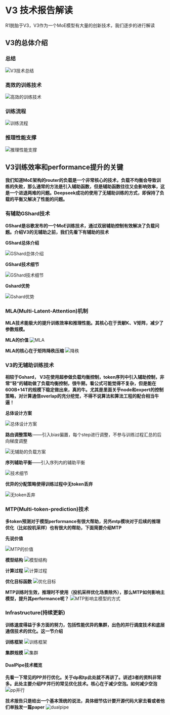 # V3 技术报告解读

R1脱胎于V3，V3作为一个MoE模型有大量的创新技术，我们逐步的进行解读

## V3的总体介绍

### 总结
![V3技术总结](https://github.com/xiangyuliu/material_arrangement/blob/local_edit_20250206/sources/image/Deepseek%20v3%E6%8A%80%E6%9C%AF%E6%8A%A5%E5%91%8A%E6%A0%B8%E5%BF%83%E8%A7%A3%E8%AF%BB%E4%B8%80.png)

### 高效的训练技术
![高效的训练技术](https://github.com/xiangyuliu/material_arrangement/blob/local_edit_20250206/sources/image/%E9%AB%98%E6%95%88%E8%AE%AD%E7%BB%83%E6%80%BB%E4%BD%93%E6%8A%80%E6%9C%AF%E8%B4%A1%E7%8C%AE.png)

### 训练流程
![训练流程](https://github.com/xiangyuliu/material_arrangement/blob/local_edit_20250206/sources/image/%E8%AE%AD%E7%BB%83%E6%B5%81%E7%A8%8B.png)

### 推理性能支撑
![推理性能支撑](https://github.com/xiangyuliu/material_arrangement/blob/local_edit_20250206/sources/image/%E9%AB%98%E6%95%88%E6%8E%A8%E7%90%86%E5%BA%95%E5%B1%82%E6%8A%80%E6%9C%AF%E6%94%AF%E6%92%91%E6%A0%B8%E5%BF%83%E8%A6%81%E7%B4%A0.png)


## V3训练效率和performance提升的关键

**我们知道MoE架构的router的负载是一个非常核心的技术，负载不均衡会导致训练的失败，那么通常的方法是引入辅助函数，但是辅助函数往往又会影响效率，这是一个进退两难的问题。Deepseek成功的使用了无辅助训练的方式，即保持了负载的平衡又解决了性能的问题。**

### 有辅助GShard技术
**GShard是谷歌发布的一个MoE训练技术，通过双层辅助控制有效解决了负载问题。介绍V3的无辅助之前，我们先看下有辅助的技术**

**GShard总体介绍**

![GShard总体介绍](https://github.com/xiangyuliu/material_arrangement/blob/local_edit_20250206/sources/image/gshard%E6%80%BB%E4%BD%93%E4%BB%8B%E7%BB%8D.png)



**GShard技术细节**


![GShard技术细节](https://github.com/xiangyuliu/material_arrangement/blob/local_edit_20250206/sources/image/Gshard%E7%BB%86%E8%8A%82.png)



**Gshard优势**


![Gshard优势](https://github.com/xiangyuliu/material_arrangement/blob/local_edit_20250206/sources/image/Gshard%E7%9B%B8%E5%AF%B9%E4%BA%8Etopk%E7%9A%84%E5%AF%B9%E6%AF%94.png)



### MLA(Multi-Latent-Attention)机制

**MLA技术能极大的提升训练效率和推理性能。其核心在于贡献K、V矩阵，减少了参数规模。**


**MLA的价值**
![MLA](https://github.com/xiangyuliu/material_arrangement/blob/local_edit_20250206/sources/image/MLA%E7%9A%84%E5%88%9B%E6%96%B0%E4%B8%8E%E5%B7%A5%E7%A8%8B%E4%BB%B7%E5%80%BC.png)


**MLA的核心在于矩阵降秩压缩**
![降秩](https://github.com/xiangyuliu/material_arrangement/blob/local_edit_20250206/sources/image/MLA%E5%8F%82%E6%95%B0%E5%88%86%E6%9E%90.png)


### V3的无辅助训练技术


**相较于Gshard， V3在使用超参做负载均衡控制，token序列中引入辅助控制，非常”轻“的辅助做了负载均衡控制，很牛掰。看公式可能觉得不复杂，但是能在600B+14T的规模下稳定做出来，真的牛。尤其是里面关乎node和expert的控制策略，对计算通信overlap的充分挖觉，不得不说算法和算法工程的配合相当牛逼！**


**总体设计方案**

![总体设计方案](https://github.com/xiangyuliu/material_arrangement/blob/local_edit_20250206/sources/image/deepseek_MoE_base_designe.png)


**路由调整策略**:——引入bias偏置，每个step进行调整，不参与训练过程汇总的后向梯度调整


![无辅助的负载方案](https://github.com/xiangyuliu/material_arrangement/blob/local_edit_20250206/sources/image/Deepseek%E6%97%A0%E8%BE%85%E5%8A%A9%E5%B9%B3%E8%A1%A1%E7%AD%96%E7%95%A5.png)



**序列辅助平衡**——引入序列内的辅助平衡


![技术细节](https://github.com/xiangyuliu/material_arrangement/blob/local_edit_20250206/sources/image/%E5%BA%8F%E5%88%97%E5%B9%B3%E8%A1%A1%E8%BE%85%E5%8A%A9%E7%AD%96%E7%95%A5.png)



**优异的分配策略使得训练过程中无token丢弃**

![无token丢弃](https://github.com/xiangyuliu/material_arrangement/blob/local_edit_20250206/sources/image/Deepseek%E6%97%A0token%E4%B8%A2%E5%BC%83.png)



### MTP(Multi-token-prediction)技术

**多token预测对于模型performance有很大帮助，另外mtp模块对于后续的推理优化（比如投机采样）也有很大的帮助，下面简要介绍MTP**

**先说价值**


![MTP的价值](https://github.com/xiangyuliu/material_arrangement/blob/local_edit_20250206/sources/image/mtp%E8%AE%BE%E8%AE%A1%E5%BD%B1%E5%93%8D.png)



**模型结构**
![模型结构](https://github.com/xiangyuliu/material_arrangement/blob/local_edit_20250206/sources/image/mtp%E5%A4%9Atoken%E9%A2%84%E6%B5%8B.png)


**计算过程**
![计算过程](https://github.com/xiangyuliu/material_arrangement/blob/local_edit_20250206/sources/image/MTP%E9%A2%84%E6%B5%8B%E8%AE%A1%E7%AE%97%E8%BF%87%E7%A8%8B.png)


**优化目标函数**
![优化目标](https://github.com/xiangyuliu/material_arrangement/blob/local_edit_20250206/sources/image/MTP%E8%AE%AD%E7%BB%83%E7%9B%AE%E6%A0%87.png)


**MTP训练时生效，推理时不使用（投机采样优化场景除外），那么MTP如何影响主模型，提升其performance呢？**
![MTP影响主模型的方式](https://github.com/xiangyuliu/material_arrangement/blob/local_edit_20250206/sources/image/mtp%E5%AF%B9%E4%B8%BB%E6%A8%A1%E5%9E%8B%E7%9A%84%E5%BD%B1%E5%93%8D%E6%96%B9%E5%BC%8F.png)


### Infrastructure(持续更新)

**训练速度得益于多方面的努力，包括性能优异的集群，出色的并行调度技术和底层通信技术的优化。这一节介绍**


**训练框架**
![训练框架](https://github.com/xiangyuliu/material_arrangement/blob/local_edit_20250206/sources/image/%E6%A1%86%E6%9E%B6%E4%BC%98%E5%8C%96.png)


**集群规模**
![集群](https://github.com/xiangyuliu/material_arrangement/blob/local_edit_20250206/sources/image/%E9%9B%86%E7%BE%A4cluster.png)


#### DualPipe技术概览

**先看一下常见的PP并行优化。关于dp和tp此处就不再讲了。讲述3者的资料非常多。此处主要介绍PP并行的常见优化技术。核心在于减少空泡。如何减少空泡**
![pp并行](https://github.com/xiangyuliu/material_arrangement/blob/local_edit_20250206/sources/image/pp%E6%8A%80%E6%9C%AF.png)



**技术报告只是给出一个基本笼统的说法，具体细节估计要开源代码大家去看或者他们单独发一篇paper**
![dualpipe](https://github.com/xiangyuliu/material_arrangement/blob/local_edit_20250206/sources/image/dualpipe.png)



